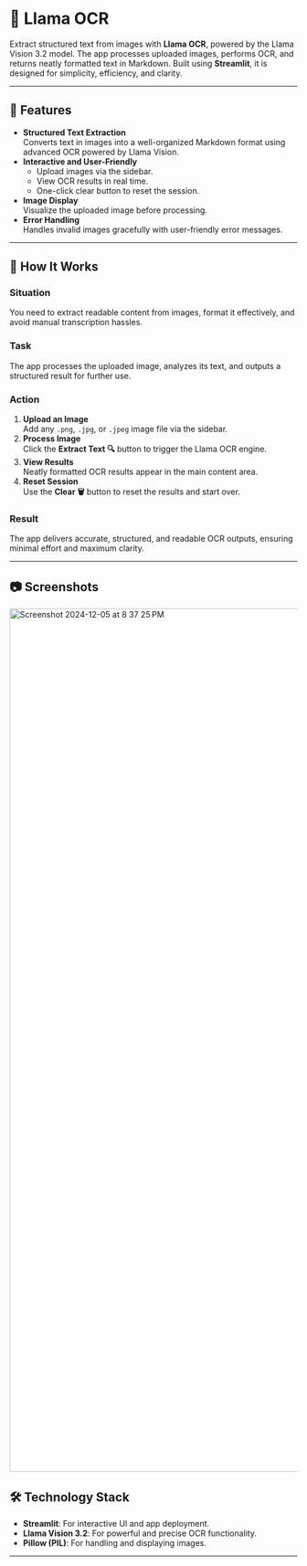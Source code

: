 # 🦙 Llama OCR

Extract structured text from images with **Llama OCR**, powered by the Llama Vision 3.2 model. The app processes uploaded images, performs OCR, and returns neatly formatted text in Markdown. Built using **Streamlit**, it is designed for simplicity, efficiency, and clarity.

---

## 🌟 Features

- **Structured Text Extraction**  
  Converts text in images into a well-organized Markdown format using advanced OCR powered by Llama Vision.  
- **Interactive and User-Friendly**  
  - Upload images via the sidebar.  
  - View OCR results in real time.  
  - One-click clear button to reset the session.  
- **Image Display**  
  Visualize the uploaded image before processing.  
- **Error Handling**  
  Handles invalid images gracefully with user-friendly error messages.

---

## 🚀 How It Works

### **Situation**
You need to extract readable content from images, format it effectively, and avoid manual transcription hassles.

### **Task**
The app processes the uploaded image, analyzes its text, and outputs a structured result for further use.

### **Action**
1. **Upload an Image**  
   Add any `.png`, `.jpg`, or `.jpeg` image file via the sidebar.  
2. **Process Image**  
   Click the **Extract Text 🔍** button to trigger the Llama OCR engine.  
3. **View Results**  
   Neatly formatted OCR results appear in the main content area.  
4. **Reset Session**  
   Use the **Clear 🗑️** button to reset the results and start over.

### **Result**
The app delivers accurate, structured, and readable OCR outputs, ensuring minimal effort and maximum clarity.

---

## 📷 Screenshots

<img width="1512" alt="Screenshot 2024-12-05 at 8 37 25 PM" src="https://github.com/user-attachments/assets/53732d94-3bad-4fa5-a5cf-9636a0419dce">


## 🛠️ Technology Stack

- **Streamlit**: For interactive UI and app deployment.  
- **Llama Vision 3.2**: For powerful and precise OCR functionality.  
- **Pillow (PIL)**: For handling and displaying images.  

---


